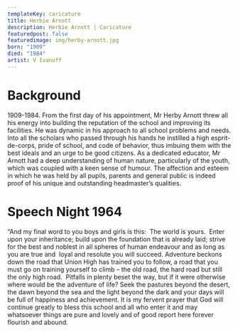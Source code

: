 ```yaml
---
templateKey: caricature
title: Herbie Arnott
description: Herbie Arnott | Caricature
featuredpost: false
featuredimage: img/herby-arnott.jpg
born: "1909"
died: "1984"
artist: V Ivanoff
---
```


# Background

1909-1984. From the first day of his appointment, Mr Herby Arnott threw all his energy into building the reputation of the school and improving its facilities.  He was dynamic in his approach to all school problems and needs.  Into all the scholars who passed through his hands he instilled a high esprit-de-corps, pride of school, and code of behavior, thus imbuing them with the best ideals and an urge to be good citizens.  As a dedicated educator, Mr Arnott had a deep understanding of human nature, particularly of the youth, which was coupled with a keen sense of humour.  The affection and esteem in which he was held by all pupils, parents and general public is indeed proof of his unique and outstanding headmaster’s qualities.
 
# Speech Night 1964

“And my final word to you boys and girls is this:  The world is yours.  Enter upon your inheritance; build upon the foundation that is already laid; strive for the best and noblest in all spheres of human endeavour and as long as you are true and  loyal and resolute you will succeed.
Adventure beckons down the road that Union High has trained you to follow, a road that you must go on training yourself to climb – the old road, the hard road but still the only high road.  Pitfalls in plenty beset the way, but if it were otherwise where would be the adventure of life? Seek the pastures beyond the desert, the dawn beyond the sea and the light beyond the dark and your days will be full of happiness and achievement.
It is my fervent prayer that God will continue greatly to bless this school and all who enter it and may whatsoever things are pure and lovely and of good report here forever flourish and abound.